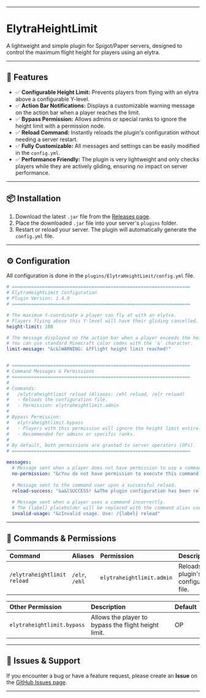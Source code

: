 -----

# ElytraHeightLimit

A lightweight and simple plugin for Spigot/Paper servers, designed to control the maximum flight height for players using an elytra.

-----

## 🚀 Features

  * ✅ **Configurable Height Limit:** Prevents players from flying with an elytra above a configurable Y-level.
  * ✅ **Action Bar Notifications:** Displays a customizable warning message on the action bar when a player reaches the limit.
  * ✅ **Bypass Permission:** Allows admins or special ranks to ignore the height limit with a permission node.
  * ✅ **Reload Command:** Instantly reloads the plugin's configuration without needing a server restart.
  * ✅ **Fully Customizable:** All messages and settings can be easily modified in the `config.yml`.
  * ✅ **Performance Friendly:** The plugin is very lightweight and only checks players while they are actively gliding, ensuring no impact on server performance.

-----

## 📦 Installation

1.  Download the latest `.jar` file from the [Releases page](https://github.com/VT-Hano/Elytra-Height-Limit/releases/tag/release).
2.  Place the downloaded `.jar` file into your server's `plugins` folder.
3.  Restart or reload your server. The plugin will automatically generate the `config.yml` file.

-----

## ⚙️ Configuration

All configuration is done in the `plugins/ElytraHeightLimit/config.yml` file.

```yml
# =================================================================
# ElytraHeightLimit Configuration
# Plugin Version: 1.4.0
# =================================================================

# The maximum Y-coordinate a player can fly at with an elytra.
# Players flying above this Y-level will have their gliding cancelled.
height-limit: 100

# The message displayed on the action bar when a player exceeds the height limit.
# You can use standard Minecraft color codes with the '&' character.
limit-message: "&c&lWARNING: &fFlight height limit reached!"


# =================================================================
# Command Messages & Permissions
# =================================================================
#
# Commands:
#   /elytraheightlimit reload (Aliases: /ehl reload, /elr reload)
#   - Reloads the configuration file.
#   - Permission: elytraheightlimit.admin
#
# Bypass Permission:
#   elytraheightlimit.bypass
#   - Players with this permission will ignore the height limit entirely.
#   - Recommended for admins or specific ranks.
#
# By default, both permissions are granted to server operators (OPs).
# =================================================================

messages:
  # Message sent when a player does not have permission to use a command.
  no-permission: "&cYou do not have permission to execute this command."
  
  # Message sent to the command user upon a successful reload.
  reload-success: "&a&lSUCCESS! &aThe plugin configuration has been reloaded."
  
  # Message sent when a player uses a command incorrectly.
  # The {label} placeholder will be replaced with the command alias used.
  invalid-usage: "&cInvalid usage. Use: /{label} reload"
```

-----

## 📜 Commands & Permissions

| Command | Aliases | Permission | Description |
| :--- | :--- | :--- | :--- |
| `/elytraheightlimit reload` | `/elr`, `/ehl` | `elytraheightlimit.admin` | Reloads the plugin's configuration file. |

| Other Permission | Description | Default |
| :--- | :--- | :--- |
| `elytraheightlimit.bypass` | Allows the player to bypass the flight height limit. | OP |

-----

## 🐛 Issues & Support

If you encounter a bug or have a feature request, please create an **Issue** on the [GitHub Issues page](https://github.com/VT-Hano/Elytra-Height-Limit/issues).

-----
